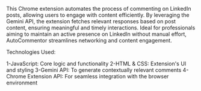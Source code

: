 This Chrome extension automates the process of commenting on LinkedIn posts, allowing users to engage with content efficiently. By leveraging the Gemini API, the extension fetches relevant responses based on post content, ensuring meaningful and timely interactions. Ideal for professionals aiming to maintain an active presence on LinkedIn without manual effort, AutoCommentor streamlines networking and content engagement.

Technologies Used:

1-JavaScript: Core logic and functionality
2-HTML & CSS: Extension's UI and styling
3-Gemini API: To generate contextually relevant comments
4-Chrome Extension API: For seamless integration with the browser environment
